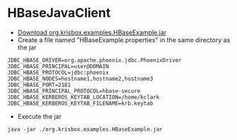 # HBaseJavaClient

* [Download org.krisbox.examples.HBaseExample.jar](https://github.com/kclark-jenkins/HBaseJavaClient/releases/tag/0.0.1a)
* Create a file named "HBaseExample.properties" in the same directory as the jar

```
JDBC_HBASE_DRIVER=org.apache.phoenix.jdbc.PhoenixDriver
JDBC_HBASE_PRINCIPAL=user@DOMAIN
JDBC_HBASE_PROTOCOL=jdbc:phoenix
JDBC_HBASE_NODES=hostname1,hostname2,hostname3
JDBC_HBASE_PORT=2181
JDBC_HBASE_PRINCIPAL_PROTOCOL=hbase-secure
JDBC_HBASE_KERBEROS_KEYTAB_LOCATION=/home/kclark
JDBC_HBASE_KERBEROS_KEYTAB_FILENAME=krb.keytab
```

* Execute the jar

```
java -jar ./org.krisbox.examples.HBaseExample.jar
```
